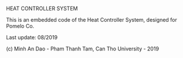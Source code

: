 HEAT CONTROLLER SYSTEM

This is an embedded code of the Heat Controller System, designed for Pomelo Co.

Last update: 08/2019

(c) Minh An Dao - Pham Thanh Tam, Can Tho University - 2019
